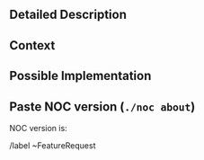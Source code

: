 <!--- English is preferred but you can use Russian if you like! -->
<!--- Provide a general summary of the issue in the Title above -->

## Detailed Description
<!--- Provide a detailed description of the change or addition you are proposing -->

## Context
<!--- Why is this change important to you? How would you use it? -->
<!--- How can it benefit other users? -->

## Possible Implementation
<!--- Not obligatory, but suggest an idea for implementing addition or change -->

## Paste NOC version (`./noc about`)
NOC version is: ``` ```

/label ~FeatureRequest
